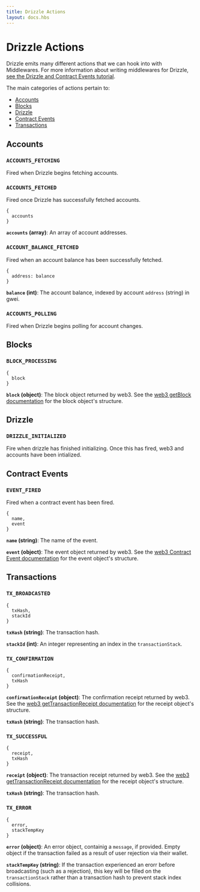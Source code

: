 ```yaml
---
title: Drizzle Actions
layout: docs.hbs
---
```

# Drizzle Actions

Drizzle emits many different actions that we can hook into with Middlewares. For more information about writing middlewares for Drizzle, [see the Drizzle and Contract Events tutorial](/tutorials/drizzle-and-contract-events).

The main categories of actions pertain to:
* [Accounts](#accounts)
* [Blocks](#blocks)
* [Drizzle](#drizzle)
* [Contract Events](#contract-events)
* [Transactions](#transactions)

## Accounts

### `ACCOUNTS_FETCHING`
Fired when Drizzle begins fetching accounts.

### `ACCOUNTS_FETCHED`
Fired once Drizzle has successfully fetched accounts.
```
{
  accounts
}
```
**`accounts` (array)**: An array of account addresses.

<!--
### `ACCOUNTS_FAILED`
A sentence about the event, such as: conditions under which it fires, what it contains, etc.
```
{
  error
}
```
`error` (object): An error object.
-->

### `ACCOUNT_BALANCE_FETCHED`
Fired when an account balance has been successfully fetched. 
```
{
  address: balance
}
```
**`balance` (int)**: The account balance, indexed by account `address` (string) in gwei.

### `ACCOUNTS_POLLING`
Fired when Drizzle begins polling for account changes.

## Blocks

<!--### `BLOCK_RECEIVED`
A sentence about the event, such as: conditions under which it fires, what it contains, etc.

### `BLOCKS_FAILED`
A sentence about the event, such as: conditions under which it fires, what it contains, etc.

### `BLOCK_FOUND`
A sentence about the event, such as: conditions under which it fires, what it contains, etc.-->

### `BLOCK_PROCESSING`
```
{
  block
}
```
**`block` (object)**: The block object returned by web3. See the [web3 getBlock documentation](https://web3js.readthedocs.io/en/1.0/web3-eth.html?highlight=getBlock#id45) for the block object's structure.

<!--### `BLOCKS_LISTENING`
A sentence about the event, such as: conditions under which it fires, what it contains, etc.

### `BLOCKS_POLLING`
A sentence about the event, such as: conditions under which it fires, what it contains, etc.-->

## Drizzle

<!--### `DRIZZLE_INITIALIZING`
A sentence about the event, such as: conditions under which it fires, what it contains, etc.-->

### `DRIZZLE_INITIALIZED`
Fire when drizzle has finished initializing. Once this has fired, web3 and accounts have been intialized.

<!--### `DRIZZLE_FAILED`
A sentence about the event, such as: conditions under which it fires, what it contains, etc.

## Contracts

### `GETTING_CONTRACT_VAR`
A sentence about the event, such as: conditions under which it fires, what it contains, etc.

### `GOT_CONTRACT_VAR`
A sentence about the event, such as: conditions under which it fires, what it contains, etc.

### `ERROR_CONTRACT_VAR`
A sentence about the event, such as: conditions under which it fires, what it contains, etc.

### `CONTRACT_SYNC_IND`
A sentence about the event, such as: conditions under which it fires, what it contains, etc.

### `CONTRACT_SYNCED`
A sentence about the event, such as: conditions under which it fires, what it contains, etc.

### `CONTRACT_SYNCING`
A sentence about the event, such as: conditions under which it fires, what it contains, etc.

### `DELETE_CONTRACT`
A sentence about the event, such as: conditions under which it fires, what it contains, etc.

### `CALL_CONTRACT_FN`
A sentence about the event, such as: conditions under which it fires, what it contains, etc.

### `SEND_CONTRACT_TX`
A sentence about the event, such as: conditions under which it fires, what it contains, etc.

### `ADD_CONTRACT`
A sentence about the event, such as: conditions under which it fires, what it contains, etc.

### `CONTRACT_INITIALIZING`
A sentence about the event, such as: conditions under which it fires, what it contains, etc.

### `CONTRACT_INITIALIZED`
A sentence about the event, such as: conditions under which it fires, what it contains, etc.-->

## Contract Events

<!--### `LISTEN_FOR_EVENT`
A sentence about the event, such as: conditions under which it fires, what it contains, etc.-->

### `EVENT_FIRED`
Fired when a contract event has been fired.
```
{
  name,
  event
}
```
**`name` (string)**: The name of the event.

**`event` (object)**: The event object returned by web3. See the [web3 Contract Event documentation](https://web3js.readthedocs.io/en/1.0/web3-eth-contract.html#contract-events-return) for the event object's structure.

<!--### `EVENT_CHANGED`
A sentence about the event, such as: conditions under which it fires, what it contains, etc.

### `EVENT_ERROR`
A sentence about the event, such as: conditions under which it fires, what it contains, etc.-->

## Transactions

<!--### `PUSH_TO_TXSTACK`
A sentence about the event, such as: conditions under which it fires, what it contains, etc.-->

### `TX_BROADCASTED`
```
{
  txHash,
  stackId
}
```
**`txHash` (string)**: The transaction hash.

**`stackId` (int)**: An integer representing an index in the `transactionStack`.

### `TX_CONFIRMATION`
```
{
  confirmationReceipt,
  txHash
}
```
**`confirmationReceipt` (object)**: The confirmation receipt returned by web3. See the [web3 getTransactionReceipt documentation](https://web3js.readthedocs.io/en/1.0/web3-eth.html?highlight=confirmation#eth-gettransactionreceipt-return) for the receipt object's structure.

**`txHash` (string)**: The transaction hash.

### `TX_SUCCESSFUL`
```
{
  receipt,
  txHash
}
```
**`receipt` (object)**: The transaction receipt returned by web3. See the [web3 getTransactionReceipt documentation](https://web3js.readthedocs.io/en/1.0/web3-eth.html?highlight=confirmation#eth-gettransactionreceipt-return) for the receipt object's structure.

**`txHash` (string)**: The transaction hash.

### `TX_ERROR`
```
{
  error,
  stackTempKey
}
```
**`error` (object)**: An error object, containig a `message`, if provided. Empty object if the transaction failed as a result of user rejection via their wallet.

**`stackTempKey` (string)**: If the transaction experienced an erorr before broadcasting (such as a rejection), this key will be filled on the `transactionStack` rather than a transaction hash to prevent stack index collisions.
